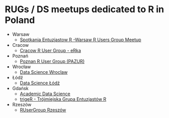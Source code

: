 # RUGs / DS meetups dedicated to R in Poland

- Warsaw
  - [Spotkania Entuzjastow R -Warsaw R Users Group Meetup](https://www.meetup.com/Spotkania-Entuzjastow-R-Warsaw-R-Users-Group-Meetup/)
- Cracow
  - [Cracow R User Group - eRka](https://www.meetup.com/Cracow-R-User-Group/)
- Poznań
  - [Poznan R User Group (PAZUR)](https://www.meetup.com/Poznan-R-User-Group-PAZUR/)
- Wrocław
  - [Data Science Wroclaw](https://www.meetup.com/Data-Science-Wroclaw/)
- Łódź
  - [Data Science Łódź](https://www.meetup.com/Data-Science-%C5%81od%C5%BA/)
- Gdańsk
  - [Academic Data Science](https://www.meetup.com/Academic-Data-Science/)
  - [trigeR - Trójmiejska Grupa Entuzjastów R](https://www.meetup.com/Trojmiejska-Grupa-Entuzjastow-R/events/236257032/)
- Rzeszów
  - [RUserGroup Rzeszów](http://www.wais.kamil.rzeszow.pl/rusergroup-rzeszow/)
  
